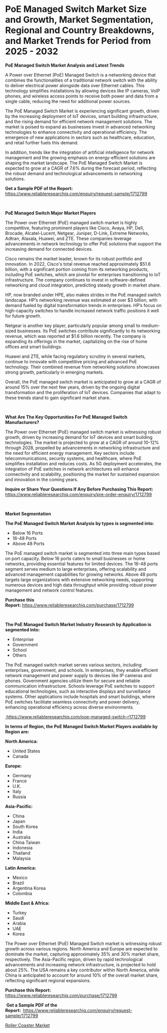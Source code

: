 <p><h1>PoE Managed Switch Market Size and Growth, Market Segmentation, Regional and Country Breakdowns, and Market Trends for Period from 2025 -  2032</h1></p><p><strong>PoE Managed Switch Market Analysis and Latest Trends</strong></p>
<p><p>A Power over Ethernet (PoE) Managed Switch is a networking device that combines the functionalities of a traditional network switch with the ability to deliver electrical power alongside data over Ethernet cables. This technology simplifies installations by allowing devices like IP cameras, VoIP phones, and wireless access points to receive both power and data from a single cable, reducing the need for additional power sources.</p><p>The PoE Managed Switch Market is experiencing significant growth, driven by the increasing deployment of IoT devices, smart building infrastructure, and the rising demand for efficient network management solutions. The market is poised to expand as businesses invest in advanced networking technologies to enhance connectivity and operational efficiency. The emergence of new applications in sectors such as healthcare, education, and retail further fuels this demand.</p><p>In addition, trends like the integration of artificial intelligence for network management and the growing emphasis on energy-efficient solutions are shaping the market landscape. The PoE Managed Switch Market is expected to grow at a CAGR of 7.6% during the forecast period, reflecting the robust demand and technological advancements in networking solutions.</p></p>
<p><strong>Get a Sample PDF of the Report:&nbsp;</strong> <a href="https://www.reliableresearchiq.com/enquiry/request-sample/1712799?utm_campaign=3171&utm_medium=2&utm_source=Github&utm_content=ia&utm_term=10042025&utm_id=poe-managed-switch">https://www.reliableresearchiq.com/enquiry/request-sample/1712799</a></p>
<p>&nbsp;</p>
<p><strong>PoE Managed Switch Major Market Players</strong></p>
<p><p>The Power over Ethernet (PoE) managed switch market is highly competitive, featuring prominent players like Cisco, Avaya, HP, Dell, Brocade, Alcatel-Lucent, Netgear, Juniper, D-Link, Extreme Networks, Adtran, Alaxala, Huawei, and ZTE. These companies leverage advancements in network technology to offer PoE solutions that support the increasing demand for connected devices.</p><p>Cisco remains the market leader, known for its robust portfolio and innovation. In 2022, Cisco's total revenue reached approximately $51.6 billion, with a significant portion coming from its networking products, including PoE switches, which are pivotal for enterprises transitioning to IoT infrastructure. The company continues to invest in software-defined networking and cloud integration, predicting steady growth in market share.</p><p>HP, now branded under HPE, also makes strides in the PoE managed switch landscape. HP’s networking revenue was estimated at over $3 billion, with demand fueled by digital transformation trends in enterprises. HP’s focus on high-capacity switches to handle increased network traffic positions it well for future growth.</p><p>Netgear is another key player, particularly popular among small to medium-sized businesses. Its PoE switches contribute significantly to its networking revenue, which was reported at $1.6 billion recently. The company is expanding its offerings in the market, capitalizing on the rise of home offices and smart buildings.</p><p>Huawei and ZTE, while facing regulatory scrutiny in several markets, continue to innovate with competitive pricing and advanced PoE technology. Their combined revenue from networking solutions showcases strong growth, particularly in emerging markets.</p><p>Overall, the PoE managed switch market is anticipated to grow at a CAGR of around 15% over the next few years, driven by the ongoing digital transformation and the proliferation of IoT devices. Companies that adapt to these trends stand to gain significant market share.</p></p>
<p>&nbsp;</p>
<p><strong>What Are The Key Opportunities For PoE Managed Switch Manufacturers?</strong></p>
<p><p>The Power over Ethernet (PoE) managed switch market is witnessing robust growth, driven by increasing demand for IoT devices and smart building technologies. The market is projected to grow at a CAGR of around 10-12% through 2028, propelled by advancements in networking infrastructure and the need for efficient energy management. Key sectors include telecommunications, security systems, and healthcare, where PoE simplifies installation and reduces costs. As 5G deployment accelerates, the integration of PoE switches in network architectures will enhance connectivity and scalability, positioning the market for sustained expansion and innovation in the coming years.</p></p>
<p><strong>Inquire or Share Your Questions If Any Before Purchasing This Report:</strong> <a href="https://www.reliableresearchiq.com/enquiry/pre-order-enquiry/1712799?utm_campaign=3171&utm_medium=2&utm_source=Github&utm_content=ia&utm_term=10042025&utm_id=poe-managed-switch">https://www.reliableresearchiq.com/enquiry/pre-order-enquiry/1712799</a></p>
<p>&nbsp;</p>
<p><strong>Market Segmentation</strong></p>
<p><strong>The PoE Managed Switch Market Analysis by types is segmented into:</strong></p>
<p><ul><li>Below 16 Ports</li><li>16-48 Ports</li><li>Above 48 Ports</li></ul></p>
<p><p>The PoE managed switch market is segmented into three main types based on port capacity. Below 16 ports caters to small businesses or home networks, providing essential features for limited devices. The 16-48 ports segment serves medium to large enterprises, offering scalability and advanced management capabilities for growing networks. Above 48 ports targets large organizations with extensive networking needs, supporting numerous devices and high data throughput while providing robust power management and network control features.</p></p>
<p><strong>Purchase this Report:&nbsp;</strong><a href="https://www.reliableresearchiq.com/purchase/1712799?utm_campaign=3171&utm_medium=2&utm_source=Github&utm_content=ia&utm_term=10042025&utm_id=poe-managed-switch">https://www.reliableresearchiq.com/purchase/1712799</a></p>
<p>&nbsp;</p>
<p><strong>The PoE Managed Switch Market Industry Research by Application is segmented into:</strong></p>
<p><ul><li>Enterprise</li><li>Government</li><li>School</li><li>Others</li></ul></p>
<p><p>The PoE managed switch market serves various sectors, including enterprises, government, and schools. In enterprises, they enable efficient network management and power supply to devices like IP cameras and phones. Government agencies utilize them for secure and reliable communication infrastructure. Schools leverage PoE switches to support educational technologies, such as interactive displays and surveillance systems. Other applications include hospitals and smart buildings, where PoE switches facilitate seamless connectivity and power delivery, enhancing operational efficiency across diverse environments.</p></p>
<p><a href="https://www.reliableresearchiq.com/poe-managed-switch-r1712799?utm_campaign=3171&utm_medium=2&utm_source=Github&utm_content=ia&utm_term=10042025&utm_id=poe-managed-switch">&nbsp;https://www.reliableresearchiq.com/poe-managed-switch-r1712799</a></p>
<p><strong>In terms of Region, the PoE Managed Switch Market Players available by Region are:</strong></p>
<p>
    <p> <strong> North America: </strong>
        <ul>
            <li>United States</li>
            <li>Canada</li>
        </ul>
        </p> 
    <p> <strong> Europe: </strong>
        <ul>
            <li>Germany</li>
            <li>France</li>
            <li>U.K.</li>
            <li>Italy</li>
            <li>Russia</li>
        </ul>
        </p> 
    <p> <strong> Asia-Pacific: </strong>
        <ul>
            <li>China</li>
            <li>Japan</li>
            <li>South Korea</li>
            <li>India</li>
            <li>Australia</li>
            <li>China Taiwan</li>
            <li>Indonesia</li>
            <li>Thailand</li>
            <li>Malaysia</li>
        </ul>
        </p> 
    <p> <strong> Latin America: </strong>
        <ul>
            <li>Mexico</li>
            <li>Brazil</li>
            <li>Argentina Korea</li>
            <li>Colombia</li>
        </ul>
        </p> 
    <p> <strong> Middle East & Africa: </strong>
        <ul>
            <li>Turkey</li>
            <li>Saudi</li>
            <li>Arabia</li>
            <li>UAE</li>
            <li>Korea</li>
        </ul>
    </p>
    </p>
<p><p>The Power over Ethernet (PoE) Managed Switch market is witnessing robust growth across various regions. North America and Europe are expected to dominate the market, capturing approximately 35% and 30% market share, respectively. The Asia-Pacific region, driven by rapid technological advancements and increasing network infrastructure, is projected to hold about 25%. The USA remains a key contributor within North America, while China is anticipated to account for around 10% of the overall market share, reflecting significant regional expansions.</p></p>
<p><strong>Purchase this Report: </strong><a href="https://www.reliableresearchiq.com/purchase/1712799?utm_campaign=3171&utm_medium=2&utm_source=Github&utm_content=ia&utm_term=10042025&utm_id=poe-managed-switch">https://www.reliableresearchiq.com/purchase/1712799</a></p>
<p>&nbsp;<strong>Get a Sample PDF of the Report:&nbsp;&nbsp;</strong><a href="https://www.reliableresearchiq.com/enquiry/request-sample/1712799?utm_campaign=3171&utm_medium=2&utm_source=Github&utm_content=ia&utm_term=10042025&utm_id=poe-managed-switch">https://www.reliableresearchiq.com/enquiry/request-sample/1712799</a></p>
<p><strong></strong></p>
<p><p><a href="https://github.com/ygfu6u/Market-Research-Report-List-2/blob/main/roller-coaster-market.md?utm_campaign=3171&utm_medium=2&utm_source=Github&utm_content=ia&utm_term=10042025&utm_id=poe-managed-switch">Roller Coaster Market</a></p></p>